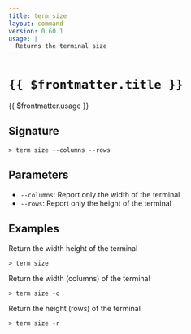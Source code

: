 ```yaml
---
title: term size
layout: command
version: 0.60.1
usage: |
  Returns the terminal size
---
```


# `{{ $frontmatter.title }}`

<div style='white-space: pre-wrap;'>{{ $frontmatter.usage }}</div>

## Signature

`> term size --columns --rows`

## Parameters

- `--columns`: Report only the width of the terminal
- `--rows`: Report only the height of the terminal

## Examples

Return the width height of the terminal

```shell
> term size
```

Return the width (columns) of the terminal

```shell
> term size -c
```

Return the height (rows) of the terminal

```shell
> term size -r
```
